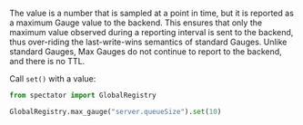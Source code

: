 The value is a number that is sampled at a point in time, but it is reported as a maximum Gauge
value to the backend. This ensures that only the maximum value observed during a reporting interval
is sent to the backend, thus over-riding the last-write-wins semantics of standard Gauges. Unlike
standard Gauges, Max Gauges do not continue to report to the backend, and there is no TTL.

Call `set()` with a value:

```python
from spectator import GlobalRegistry

GlobalRegistry.max_gauge("server.queueSize").set(10)
```
